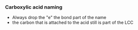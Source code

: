 ### Carboxylic acid naming
- Always drop the "e" the bond part of the name
- the carbon that is attached to the acid still is part of the LCC
